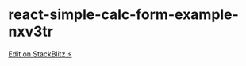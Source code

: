 # react-simple-calc-form-example-nxv3tr

[Edit on StackBlitz ⚡️](https://stackblitz.com/edit/react-simple-calc-form-example-nxv3tr)